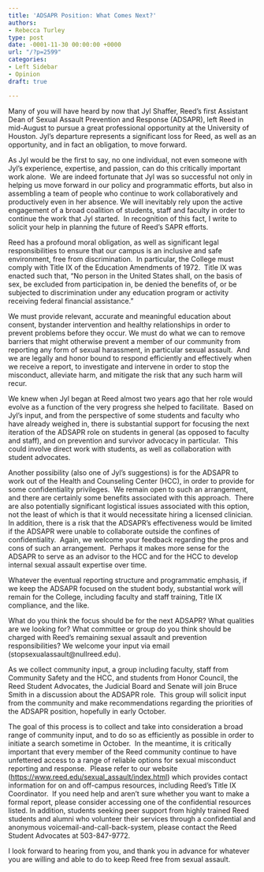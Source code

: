 ```yaml
---
title: 'ADSAPR Position: What Comes Next?'
authors:
- Rebecca Turley
type: post
date: -0001-11-30 00:00:00 +0000
url: "/?p=2599"
categories:
- Left Sidebar
- Opinion
draft: true

---
```

Many of you will have heard by now that Jyl Shaffer, Reed’s first Assistant Dean of Sexual Assault Prevention and Response (ADSAPR), left Reed in mid-August to pursue a great professional opportunity at the University of Houston. Jyl’s departure represents a significant loss for Reed, as well as an opportunity, and in fact an obligation, to move forward.

As Jyl would be the first to say, no one individual, not even someone with Jyl’s experience, expertise, and passion, can do this critically important work alone.  We are indeed fortunate that Jyl was so successful not only in helping us move forward in our policy and programmatic efforts, but also in assembling a team of people who continue to work collaboratively and productively even in her absence. We will inevitably rely upon the active engagement of a broad coalition of students, staff and faculty in order to continue the work that Jyl started.  In recognition of this fact, I write to solicit your help in planning the future of Reed’s SAPR efforts.

Reed has a profound moral obligation, as well as significant legal responsibilities to ensure that our campus is an inclusive and safe environment, free from discrimination.  In particular, the College must comply with Title IX of the Education Amendments of 1972.  Title IX was enacted such that, &#8220;No person in the United States shall, on the basis of sex, be excluded from participation in, be denied the benefits of, or be subjected to discrimination under any education program or activity receiving federal financial assistance.&#8221;

We must provide relevant, accurate and meaningful education about consent, bystander intervention and healthy relationships in order to prevent problems before they occur. We must do what we can to remove barriers that might otherwise prevent a member of our community from reporting any form of sexual harassment, in particular sexual assault.  And we are legally and honor bound to respond efficiently and effectively when we receive a report, to investigate and intervene in order to stop the misconduct, alleviate harm, and mitigate the risk that any such harm will recur.

We knew when Jyl began at Reed almost two years ago that her role would evolve as a function of the very progress she helped to facilitate.  Based on Jyl’s input, and from the perspective of some students and faculty who have already weighed in, there is substantial support for focusing the next iteration of the ADSAPR role on students in general (as opposed to faculty and staff), and on prevention and survivor advocacy in particular.  This could involve direct work with students, as well as collaboration with student advocates.

Another possibility (also one of Jyl’s suggestions) is for the ADSAPR to work out of the Health and Counseling Center (HCC), in order to provide for some confidentiality privileges.  We remain open to such an arrangement, and there are certainly some benefits associated with this approach.  There are also potentially significant logistical issues associated with this option, not the least of which is that it would necessitate hiring a licensed clinician.  In addition, there is a risk that the ADSAPR’s effectiveness would be limited if the ADSAPR were unable to collaborate outside the confines of confidentiality.  Again, we welcome your feedback regarding the pros and cons of such an arrangement.  Perhaps it makes more sense for the ADSAPR to serve as an advisor to the HCC and for the HCC to develop internal sexual assault expertise over time.

Whatever the eventual reporting structure and programmatic emphasis, if we keep the ADSAPR focused on the student body, substantial work will remain for the College, including faculty and staff training, Title IX compliance, and the like.

What do you think the focus should be for the next ADSAPR? What qualities are we looking for? What committee or group do you think should be charged with Reed’s remaining sexual assault and prevention responsibilities? We welcome your input via email (&#x73;&#x74;&#x6f;&#x70;&#x73;&#x65;&#x78;&#x75;&#x61;&#x6c;&#x61;&#x73;&#x73;&#x61;&#x75;&#x6c;&#x74;&#x40;<span class="oe_displaynone">null</span>&#x72;&#x65;&#x65;&#x64;&#x2e;&#x65;&#x64;&#x75;).

As we collect community input, a group including faculty, staff from Community Safety and the HCC, and students from Honor Council, the Reed Student Advocates, the Judicial Board and Senate will join Bruce Smith in a discussion about the ADSAPR role.  This group will solicit input from the community and make recommendations regarding the priorities of the ADSAPR position, hopefully in early October.

The goal of this process is to collect and take into consideration a broad range of community input, and to do so as efficiently as possible in order to initiate a search sometime in October.  In the meantime, it is critically important that every member of the Reed community continue to have unfettered access to a range of reliable options for sexual misconduct reporting and response.  Please refer to our website (https://www.reed.edu/sexual_assault/index.html) which provides contact information for on and off-campus resources, including Reed’s Title IX Coordinator.  If you need help and aren’t sure whether you want to make a formal report, please consider accessing one of the confidential resources listed. In addition, students seeking peer support from highly trained Reed students and alumni who volunteer their services through a confidential and anonymous voicemail-and-call-back-system, please contact the Reed Student Advocates at 503-847-9772.

I look forward to hearing from you, and thank you in advance for whatever you are willing and able to do to keep Reed free from sexual assault.